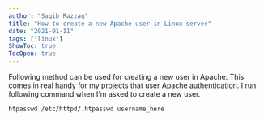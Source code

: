```yaml
---
author: "Saqib Razzaq"
title: "How to create a new Apache user in Linux server"
date: "2021-01-11"
tags: ["linux"]
ShowToc: true
TocOpen: true
---
```


Following method can be used for creating a new user in Apache. This comes in real handy for my projects that user Apache authentication. I run following command when I'm asked to create a new user.

`htpasswd /etc/httpd/.htpasswd username_here`